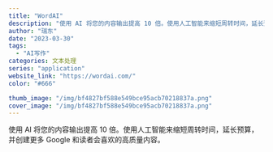 ```yaml
---
title: "WordAI"
description: "使用 AI 将您的内容输出提高 10 倍。使用人工智能来缩短周转时间，延长预算，并创建更多 Google 和读者会喜欢的"
author: "瑞东"
date: "2023-03-30"
tags:
  - "AI写作"
categories: 文本处理
series: "application"
website_link: "https://wordai.com/"
color: "#666"

thumb_image: "/img/bf4827bf588e549bce95acb70218837a.png"
cover_image: "/img/bf4827bf588e549bce95acb70218837a.png"
---
```


使用 AI 将您的内容输出提高 10 倍。使用人工智能来缩短周转时间，延长预算，并创建更多 Google 和读者会喜欢的高质量内容。